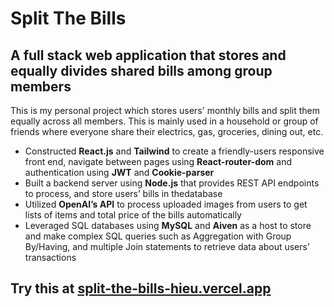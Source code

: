 # Split The Bills

## A full stack web application that stores and equally divides shared bills among group members

This is my personal project which stores users' monthly bills and split them equally across all members. This is mainly used in a household or group of friends where everyone share their electrics, gas, groceries, dining out, etc.

- Constructed **React.js** and **Tailwind** to create a friendly-users responsive front end, navigate between pages using **React-router-dom** and authentication using **JWT** and **Cookie-parser**
- Built a backend server using **Node.js** that provides REST API endpoints to process, and store users’ bills in thedatabase
- Utilized **OpenAI’s API** to process uploaded images from users to get lists of items and total price of the bills automatically
- Leveraged SQL databases using **MySQL** and **Aiven** as a host to store and make complex SQL queries such as
  Aggregation with Group By/Having, and multiple Join statements to retrieve data about users’ transactions

## Try this at [split-the-bills-hieu.vercel.app](https://split-the-bills-hieu.vercel.app/)
